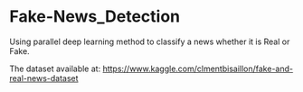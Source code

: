 # Fake-News_Detection
Using parallel deep learning method to classify a news whether it is Real or Fake.

The dataset available at: https://www.kaggle.com/clmentbisaillon/fake-and-real-news-dataset
